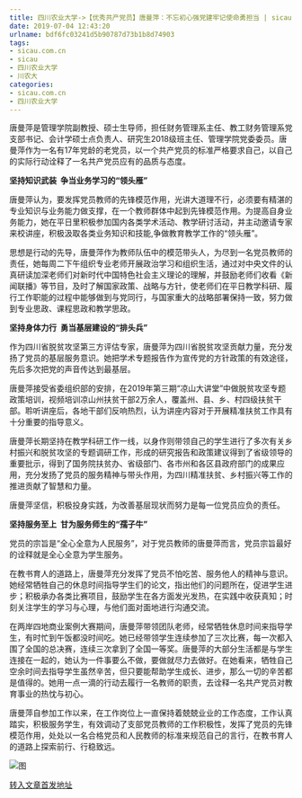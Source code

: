 ```yaml
---
title: 四川农业大学->【优秀共产党员】唐曼萍：不忘初心强党建牢记使命勇担当 | sicau.com.cn
date: 2019-07-04 12:43:20
urlname: bdf6fc03241d5b90787d73b1b8d74903
tags: 
- sicau.com.cn
- sicau
- 四川农业大学
- 川农大
categories:
- sicau.com.cn
- 四川农业大学
---
```



唐曼萍是管理学院副教授、硕士生导师，担任财务管理系主任、教工财务管理系党支部书记、会计学硕士点负责人、研究生2018级班主任、管理学院党委委员。唐曼萍作为一名有17年党龄的老党员，以一个共产党员的标准严格要求自己，以自己的实际行动诠释了一名共产党员应有的品质与态度。

**坚持知识武装  争当业务学习的“领头雁”**

唐曼萍认为，要发挥党员教师的先锋模范作用，光讲大道理不行，必须要有精湛的专业知识与业务能力做支撑，在一个教师群体中起到先锋模范作用。为提高自身业务能力，她在平日里积极参加国内各类学术活动、教学研讨活动，并主动邀请专家来校讲座，积极汲取各类业务知识和技能,争做教育教学工作的“领头雁”。

思想是行动的先导，唐曼萍作为教师队伍中的模范带头人，为尽到一名党员教师的责任，她每周二下午组织专业老师开展政治学习和组织生活，通过对中央文件的认真研读加深老师们对新时代中国特色社会主义理论的理解，并鼓励老师们收看《新闻联播》等节目，及时了解国家政策、战略与方针，使老师们在平日教学科研、履行工作职能的过程中能够做到与党同行，与国家重大的战略部署保持一致，努力做到专业思政、课程思政和教学思政。

**坚持身体力行  勇当基层建设的“排头兵”**

作为四川省脱贫攻坚第三方评估专家，唐曼萍为四川省脱贫攻坚贡献力量，充分发扬了党员的基层服务意识。她把学术专题报告作为宣传党的方针政策的有效途径，先后多次把党的声音传达到最基层。

唐曼萍接受省委组织部的安排，在2019年第三期“凉山大讲堂”中做脱贫攻坚专题政策培训，视频培训凉山州扶贫干部2万余人，覆盖州、县、乡、村四级扶贫干部。聆听讲座后，各地干部们反响热烈，认为讲座内容对于开展精准扶贫工作具有十分重要的指导意义。

唐曼萍长期坚持在教学科研工作一线，以身作则带领自己的学生进行了多次有关乡村振兴和脱贫攻坚的专题调研工作，形成的研究报告和政策建议得到了省级领导的重要批示，得到了国务院扶贫办、省级部门、各市州和各区县政府部门的成果应用，充分发扬了党员的服务精神与带头作用，为四川精准扶贫、乡村振兴等工作的推进贡献了智慧和力量。

唐曼萍坚信，积极投身实践，为改善基层现状而努力是每一位党员应负的责任。

**坚持服务至上  甘为服务师生的“孺子牛”**

党员的宗旨是“全心全意为人民服务”，对于党员教师的唐曼萍而言，党员宗旨最好的诠释就是全心全意为学生服务。

在教书育人的道路上，唐曼萍充分发挥了党员不怕吃苦、服务他人的精神与意识。她经常牺牲自己的休息时间指导学生们的论文，指出他们的问题所在，促进学生进步；积极承办各类比赛项目，鼓励学生在各方面发光发热，在实践中收获真知；时刻关注学生的学习与心理，与他们面对面地进行沟通交流。

在两岸四地商业案例大赛期间，唐曼萍带领团队老师，经常牺牲休息时间来指导学生，有时忙到午饭都没时间吃。她已经带领学生连续参加了三次比赛，每一次都入围了全国的总决赛，连续三次拿到了全国一等奖。唐曼萍的大部分生活都是与学生连接在一起的，她认为一件事要么不做，要做就尽力去做好。在她看来，牺牲自己空余时间去指导学生虽然辛苦，但只要能帮助学生成长、进步，那么一切的辛苦都是值得的。她用一点一滴的行动去履行一名教师的职责，去诠释一名共产党员对教育事业的热忱与初心。

唐曼萍自参加工作以来，在工作岗位上一直保持着兢兢业业的工作态度，工作认真踏实，积极服务学生，有效调动了支部党员教师的工作积极性，发挥了党员的先锋模范作用，处处以一名合格党员和人民教师的标准来规范自己的言行，在教书育人的道路上探索前行、行稳致远。



![图](https://news.sicau.edu.cn/__local/C/1A/17/B73238E83D09B373F216A5A2CF5_C3F8567C_EE76B.png)

[转入文章首发地址](https://news.sicau.edu.cn/info/1078/52449.htm)